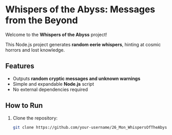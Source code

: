 # Whispers of the Abyss: Messages from the Beyond

Welcome to the **Whispers of the Abyss** project!

This Node.js project generates **random eerie whispers**, hinting at cosmic horrors and lost knowledge.

## Features
- Outputs **random cryptic messages and unknown warnings**
- Simple and expandable **Node.js** script
- No external dependencies required

## How to Run

1. Clone the repository:
   ```bash
   git clone https://github.com/your-username/26_Mon_WhispersOfTheAbyss.git
